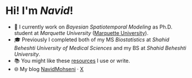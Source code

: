 # Hi! I'm *Navid*!

- 🧠 I currently work on *Bayesian Spatiotemporal Modeling* as Ph.D. student at *Marquette University* ([Marquette University](https://www.marquette.edu/)).
- 🎓 Previously I completed both of my MS *Biostatistics* at *Shahid Beheshti University of Medical Sciences* and my BS at *Shahid Beheshti University*.
- 📚 You might like these <a href="#resources">resources</a> I use or write.
- 🌐 My blog [NavidMohseni](https://www.navidmohseni.ir/) · [X](https://x.com/NavvidMohseni)

